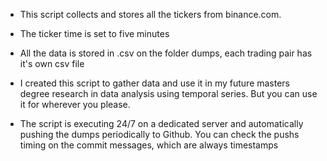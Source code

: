 * This script collects and stores all the tickers from binance.com.

* The ticker time is set to five minutes

* All the data is stored in .csv on the folder dumps, each trading pair has it's own csv file

* I created this script to gather data and use it in my future masters degree research in data analysis using temporal series.  But you can use it for wherever you please. 

* The script is executing 24/7 on a dedicated server and automatically pushing the dumps periodically to Github. You can check the pushs timing on the commit messages, which are always timestamps